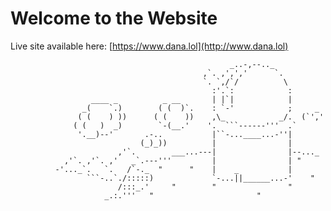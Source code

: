 
# Welcome to the Website

Live site available here: [https://www.dana.lol](http://www.dana.lol)

```
                                                 _..-,--.._
                                           ,`. ,',','      `.
                                           `. `,/`/          \
                                             :'.`:            :
                  ____ _          _ __       | |`|            |
                _(    `.)        ( (  )`.    : `-'            ;     _
               ( (    ) ))      ( (    ))    ,\_            _/.  (`','
              ( (   )  _)        `-(__.'    '.  ```------'''  .`
               '.__)--'       .-..           |``-...____...-''|
                             (_)_))          |                |
                        ,'`.        ___...---|                |--..._
            ,'`. ,'`. ,'   _`.---'''         |                | "
          -'..._`.   `.   /`-._  "      "    |    _           |
                 ```-..`./:::::)             `-...||______...-'    "
                        /:::_.'     "        "                "
                     _.:.'''   "                       "
```
